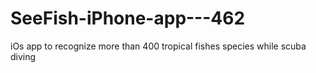 # SeeFish-iPhone-app---462
iOs app to recognize more than 400 tropical fishes species while scuba diving
